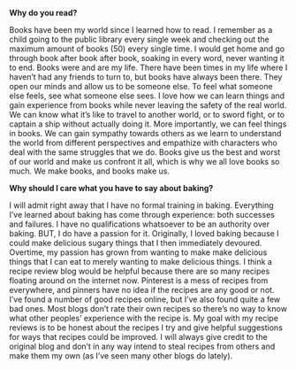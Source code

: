 **Why do you read?**

Books have been my world since I learned how to read. I remember as a child going to the public library every single week and checking out the maximum amount of books (50) every single time. I would get home and go through book after book after book, soaking in every word, never wanting it to end. Books were and are my life. There have been times in my life where I haven’t had any friends to turn to, but books have always been there. They open our minds and allow us to be someone else. To feel what someone else feels, see what someone else sees. I love how we can learn things and gain experience from books while never leaving the safety of the real world. We can know what it’s like to travel to another world, or to sword fight, or to captain a ship without actually doing it. More importantly, we can feel things in books. We can gain sympathy towards others as we learn to understand the world from different perspectives and empathize with characters who deal with the same struggles that we do. Books give us the best and worst of our world and make us confront it all, which is why we all love books so much. We make books, and books make us.

**Why should I care what you have to say about baking?**

I will admit right away that I have no formal training in baking. Everything I’ve learned about baking has come through experience: both successes and failures. I have no qualifications whatsoever to be an authority over baking. BUT, I do have a passion for it. Originally, I loved baking because I could make delicious sugary things that I then immediately devoured. Overtime, my passion has grown from wanting to make make delicious things that I can eat to merely wanting to make delicious things. I think a recipe review blog would be helpful because there are so many recipes floating around on the internet now. Pinterest is a mess of recipes from everywhere, and pinners have no idea if the recipes are any good or not. I’ve found a number of good recipes online, but I’ve also found quite a few bad ones. Most blogs don’t rate their own recipes so there’s no way to know what other peoples’ experience with the recipe is. My goal with my recipe reviews is to be honest about the recipes I try and give helpful suggestions for ways that recipes could be improved. I will always give credit to the original blog and don’t in any way intend to steal recipes from others and make them my own (as I’ve seen many other blogs do lately).